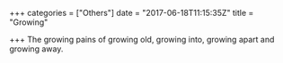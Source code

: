 +++
categories = ["Others"]
date = "2017-06-18T11:15:35Z"
title = "Growing"

+++
The growing pains of growing old, growing into, growing apart and growing away.